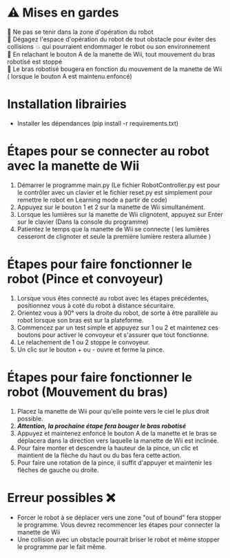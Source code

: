 
# :warning: **Mises en gardes**

:no_entry_sign: Ne pas se tenir dans la zone d'opération du robot  
:no_entry_sign: Dégagez l'espace d'opération du robot de tout obstacle pour éviter des collisions :collision: qui pourraient endommager le robot ou son environnement   
:no_entry_sign: En relachant le bouton A de la manette de Wii, tout mouvement du bras robotisé est stoppé     
:no_entry_sign: Le bras robotisé bougera en fonction du mouvement de la manette de Wii ( lorsque le bouton A est maintenu enfoncé)    

# Installation librairies
- Installer les dépendances (pip install -r requirements.txt)



# Étapes pour se connecter au robot avec la manette de Wii

1. Démarrer le programme main.py (Le fichier RobotController.py est pour le contrôler avec un clavier et le fichier reset.py est simplement pour remettre le robot en Learning mode a partir de code)
2. Appuyez sur le bouton 1 et 2 sur la manette de Wii simultanément.
3. Lorsque les lumières sur la manette de Wii clignotent, appuyez sur Enter sur le clavier (Dans la console du programme)
4. Patientez le temps que la manette de Wii se connecte ( les lumières cesseront de clignoter et seule la première lumière restera allumée )


# Étapes pour faire fonctionner le robot (Pince et convoyeur)
1. Lorsque vous êtes connecté au robot avec les étapes précédentes, positionnez vous à coté du robot à distance sécuritaire.
2. Orientez vous à 90° vers la droite du robot, de sorte à être parallèle au robot lorsque son bras est sur la plateforme.
3. Commencez par un test simple et appuyez sur 1 ou 2 et maintenez ces boutons pour activer le convoyeur et s'assurer que tout fonctionne.
4. Le relachement de 1 ou 2 stoppe le convoyeur.
5. Un clic sur le bouton + ou - ouvre et ferme la pince.
# Étapes pour faire fonctionner le robot (Mouvement du bras)
1. Placez la manette de Wii pour qu'elle pointe vers le ciel le plus droit possible.
2. ***Attention, la prochaine étape fera bouger le bras robotisé***
3. Appuyez et maintenez enfoncé le bouton A de la manette et le bras se déplacera dans la direction vers laquelle la manette de Wii est inclinée.
4. Pour faire monter et descendre la hauteur de la pince, un clic et maintient de la flèche du haut ou du bas fera cette action.
5. Pour faire une rotation de la pince, il suffit d'appuyer et maintenir les flèches de gauche ou droite.
# Erreur possibles :x:
- Forcer le robot à se déplacer vers une zone "out of bound" fera stopper le programme. Vous devrez recommencer les étapes pour connecter la manette de Wii
- Une collision avec un obstacle pourrait briser le robot et même stopper le programme par le fait même.

   




    
